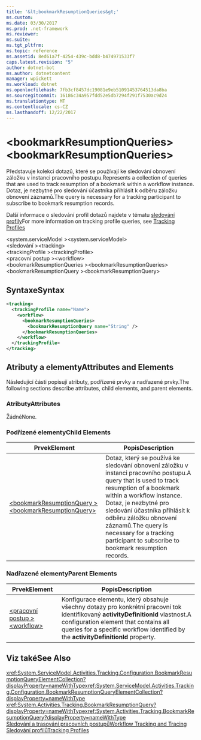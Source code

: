 ```yaml
---
title: '&lt;bookmarkResumptionQueries&gt;'
ms.custom: 
ms.date: 03/30/2017
ms.prod: .net-framework
ms.reviewer: 
ms.suite: 
ms.tgt_pltfrm: 
ms.topic: reference
ms.assetid: 8ed61a7f-4254-439c-bdd8-b474971533f7
caps.latest.revision: "5"
author: dotnet-bot
ms.author: dotnetcontent
manager: wpickett
ms.workload: dotnet
ms.openlocfilehash: 7fb3cf8457dc19081e9eb51091453764513da8ba
ms.sourcegitcommit: 16186c34a957fdd52e5db7294f291f7530ac9d24
ms.translationtype: MT
ms.contentlocale: cs-CZ
ms.lasthandoff: 12/22/2017
---
```

# <a name="ltbookmarkresumptionqueriesgt"></a><span data-ttu-id="80410-102">&lt;bookmarkResumptionQueries&gt;</span><span class="sxs-lookup"><span data-stu-id="80410-102">&lt;bookmarkResumptionQueries&gt;</span></span>
<span data-ttu-id="80410-103">Představuje kolekci dotazů, které se používají ke sledování obnovení záložku v instanci pracovního postupu.</span><span class="sxs-lookup"><span data-stu-id="80410-103">Represents a collection of queries that are used to track resumption of a bookmark within a workflow instance.</span></span> <span data-ttu-id="80410-104">Dotaz, je nezbytné pro sledování účastníka přihlásit k odběru záložku obnovení záznamů.</span><span class="sxs-lookup"><span data-stu-id="80410-104">The query is necessary for a tracking participant to subscribe to bookmark resumption records.</span></span>  
  
 <span data-ttu-id="80410-105">Další informace o sledování profil dotazů najdete v tématu [sledování profily](../../../../../docs/framework/windows-workflow-foundation/tracking-profiles.md)</span><span class="sxs-lookup"><span data-stu-id="80410-105">For more information on tracking profile queries, see [Tracking Profiles](../../../../../docs/framework/windows-workflow-foundation/tracking-profiles.md)</span></span>  
  
<span data-ttu-id="80410-106">\<system.serviceModel ></span><span class="sxs-lookup"><span data-stu-id="80410-106">\<system.serviceModel></span></span>  
<span data-ttu-id="80410-107">\<sledování ></span><span class="sxs-lookup"><span data-stu-id="80410-107">\<tracking></span></span>  
<span data-ttu-id="80410-108">\<trackingProfile ></span><span class="sxs-lookup"><span data-stu-id="80410-108">\<trackingProfile></span></span>  
<span data-ttu-id="80410-109">\<pracovní postup ></span><span class="sxs-lookup"><span data-stu-id="80410-109">\<workflow></span></span>  
<span data-ttu-id="80410-110">\<bookmarkResumptionQueries ></span><span class="sxs-lookup"><span data-stu-id="80410-110">\<bookmarkResumptionQueries></span></span>  
<span data-ttu-id="80410-111">\<bookmarkResumptionQuery ></span><span class="sxs-lookup"><span data-stu-id="80410-111">\<bookmarkResumptionQuery></span></span>  
  
## <a name="syntax"></a><span data-ttu-id="80410-112">Syntaxe</span><span class="sxs-lookup"><span data-stu-id="80410-112">Syntax</span></span>  
  
```xml  
<tracking>
  <trackingProfile name="Name">
    <workflow>
      <bookmarkResumptionQueries>
        <bookmarkResumptionQuery name="String" />
      </bookmarkResumptionQueries>
    </workflow>
  </trackingProfile>
</tracking>  
```  
  
## <a name="attributes-and-elements"></a><span data-ttu-id="80410-113">Atributy a elementy</span><span class="sxs-lookup"><span data-stu-id="80410-113">Attributes and Elements</span></span>  
 <span data-ttu-id="80410-114">Následující části popisují atributy, podřízené prvky a nadřazené prvky.</span><span class="sxs-lookup"><span data-stu-id="80410-114">The following sections describe attributes, child elements, and parent elements.</span></span>  
  
### <a name="attributes"></a><span data-ttu-id="80410-115">Atributy</span><span class="sxs-lookup"><span data-stu-id="80410-115">Attributes</span></span>  
 <span data-ttu-id="80410-116">Žádné</span><span class="sxs-lookup"><span data-stu-id="80410-116">None.</span></span>  
  
### <a name="child-elements"></a><span data-ttu-id="80410-117">Podřízené elementy</span><span class="sxs-lookup"><span data-stu-id="80410-117">Child Elements</span></span>  
  
|<span data-ttu-id="80410-118">Prvek</span><span class="sxs-lookup"><span data-stu-id="80410-118">Element</span></span>|<span data-ttu-id="80410-119">Popis</span><span class="sxs-lookup"><span data-stu-id="80410-119">Description</span></span>|  
|-------------|-----------------|  
|[<span data-ttu-id="80410-120">\<bookmarkResumptionQuery ></span><span class="sxs-lookup"><span data-stu-id="80410-120">\<bookmarkResumptionQuery></span></span>](../../../../../docs/framework/configure-apps/file-schema/windows-workflow-foundation/bookmarkresumptionquery.md)|<span data-ttu-id="80410-121">Dotaz, který se používá ke sledování obnovení záložku v instanci pracovního postupu.</span><span class="sxs-lookup"><span data-stu-id="80410-121">A query that is used to track resumption of a bookmark within a workflow instance.</span></span> <span data-ttu-id="80410-122">Dotaz, je nezbytné pro sledování účastníka přihlásit k odběru záložku obnovení záznamů.</span><span class="sxs-lookup"><span data-stu-id="80410-122">The query is necessary for a tracking participant to subscribe to bookmark resumption records.</span></span>|  
  
### <a name="parent-elements"></a><span data-ttu-id="80410-123">Nadřazené elementy</span><span class="sxs-lookup"><span data-stu-id="80410-123">Parent Elements</span></span>  
  
|<span data-ttu-id="80410-124">Prvek</span><span class="sxs-lookup"><span data-stu-id="80410-124">Element</span></span>|<span data-ttu-id="80410-125">Popis</span><span class="sxs-lookup"><span data-stu-id="80410-125">Description</span></span>|  
|-------------|-----------------|  
|[<span data-ttu-id="80410-126">\<pracovní postup ></span><span class="sxs-lookup"><span data-stu-id="80410-126">\<workflow></span></span>](../../../../../docs/framework/configure-apps/file-schema/windows-workflow-foundation/workflow.md)|<span data-ttu-id="80410-127">Konfigurace elementu, který obsahuje všechny dotazy pro konkrétní pracovní tok identifikovaný **activityDefinitionId** vlastnost.</span><span class="sxs-lookup"><span data-stu-id="80410-127">A configuration element that contains all queries for a specific workflow identified by the **activityDefinitionId** property.</span></span>|  
  
## <a name="see-also"></a><span data-ttu-id="80410-128">Viz také</span><span class="sxs-lookup"><span data-stu-id="80410-128">See Also</span></span>  
 <span data-ttu-id="80410-129"><xref:System.ServiceModel.Activities.Tracking.Configuration.BookmarkResumptionQueryElementCollection?displayProperty=nameWithType></span><span class="sxs-lookup"><span data-stu-id="80410-129"><xref:System.ServiceModel.Activities.Tracking.Configuration.BookmarkResumptionQueryElementCollection?displayProperty=nameWithType></span></span>       
 <span data-ttu-id="80410-130"><xref:System.Activities.Tracking.BookmarkResumptionQuery?displayProperty=nameWithType></span><span class="sxs-lookup"><span data-stu-id="80410-130"><xref:System.Activities.Tracking.BookmarkResumptionQuery?displayProperty=nameWithType></span></span>       
 [<span data-ttu-id="80410-131">Sledování a trasování pracovních postupů</span><span class="sxs-lookup"><span data-stu-id="80410-131">Workflow Tracking and Tracing</span></span>](../../../../../docs/framework/windows-workflow-foundation/workflow-tracking-and-tracing.md)  
 [<span data-ttu-id="80410-132">Sledování profilů</span><span class="sxs-lookup"><span data-stu-id="80410-132">Tracking Profiles</span></span>](../../../../../docs/framework/windows-workflow-foundation/tracking-profiles.md)
